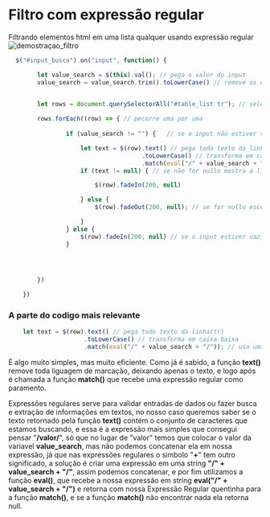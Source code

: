 # Filtro com expressão regular
Filtrando elementos html em uma lista qualquer usando expressão regular
![demostraçao_filtro](https://user-images.githubusercontent.com/9409514/76483175-147b8c80-63f5-11ea-84dd-4830ed351e94.gif)
```javascript
  $("#input_busca").on("input", function() {

        let value_search = $(this).val(); // pega o valor do input
        value_search = value_search.trim().toLowerCase() // remove os espaços(trim) e coloca todos os caracteres em caixa baixa(toLowerCase)

     
        let rows = document.querySelectorAll("#table_list tr"); // seleciona todas as linhas da tabela

        rows.forEach((row) => { // pecorre uma por uma 
         
                if (value_search != "") {   // se o input não estiver vazio				

                    let text = $(row).text() // pega todo texto da linha(tr)
                                     .toLowerCase() // transforma em caixa baixa                                    
                                     .match(eval("/" + value_search + "/")); // usa uma expresão regular para saber se o conjunto de caracteres do input contem no texto da linha atual
                    if (text != null) { // se não for nullo mostra a linha			

                        $(row).fadeIn(200, null)

                    } else {
                        $(row).fadeOut(200, null); // se for nullo esconde a linha

                    }
                } else {
                    $(row).fadeIn(200, null) // se o input estiver vazio mostra tudo novamente				
                }




        })
    
    })
   ```

### A parte do codigo mais relevante

```javascript
    let text = $(row).text() // pega todo texto da linha(tr)
                     .toLowerCase() // transforma em caixa baixa                                    
                     .match(eval("/" + value_search + "/")); // usa uma expresão regular para saber se o conjunto de caracteres do input contem no texto da linha atual
```

É algo muito simples, mas muito eficiente. Como já é sabido, a função **text()** remove toda liguagem de marcação, deixando apenas o texto, e logo após é chamada a função **match()** que recebe uma expressão regular como paramento.

Expressões regulares serve para validar entradas de dados ou fazer busca e extração de informações em textos, no nosso caso queremos saber se o texto retornado pela função **text()** contém o conjunto de caracteres que estamos buscando, e essa é a expressão mais simples que consegui pensar "**/valor/**", só que no lugar de "valor" temos que colocar o valor da variavel **value_search**, mas não podemos concatenar ela em nossa expressão, já que nas expressões regulares o simbolo "**+**" tem outro significado, a solução é criar uma expressão em uma string **"/" + value_search + "/"**, assim podemos concatenar, e por fim utilizamos a função **eval()**, que recebe a nossa expressão em string **eval("/" + value_search + "/")** e retorna com nossa Expressão Regular quentinha para a função **match()**, e se a função **match()** não encontrar nada ela retorna null.
    
